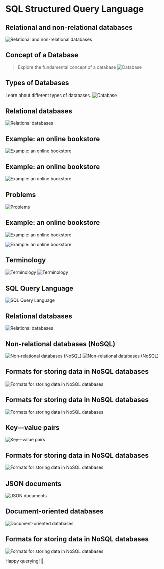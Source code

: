 # SQL Structured Query Language

## Relational and non-relational databases
![Relational and non-relational databases](../images/1.png)

## Concept of a Database
> Explore the fundamental concept of a database
![Database](../images/2.png)

## Types of Databases
Learn about different types of databases.
![Database](../images/3.png)

## Relational databases
![Relational databases](../images/4.png)

## Example: an online bookstore
![Example: an online bookstore](../images/5.png)

## Example: an online bookstore
![Example: an online bookstore](../images/5.png)

## Problems
![Problems](../images/6.png)

## Example: an online bookstore
![Example: an online bookstore](../images/7.png)

![Example: an online bookstore](../images/8.png)

## Terminology
![Terminology](../images/9.png)
![Terminology](../images/10.png)

## SQL Query Language
![SQL Query Language](../images/11.png)

## Relational databases
![Relational databases](../images/12.png)

## Non-relational databases (NoSQL)
![Non-relational databases (NoSQL)](../images/13.png)
![Non-relational databases (NoSQL)](../images/14.png)

## Formats for storing data in NoSQL databases
![Formats for storing data in NoSQL databases](../images/15.png)

## Formats for storing data in NoSQL databases
![Formats for storing data in NoSQL databases](../images/16.png)

## Key—value pairs
![Key—value pairs](../images/17.png)

## Formats for storing data in NoSQL databases
![Formats for storing data in NoSQL databases](../images/18.png)

## JSON documents
![JSON documents](../images/19.png)

## Document-oriented databases
![Document-oriented databases](../images/20.png)

## Formats for storing data in NoSQL databases
![Formats for storing data in NoSQL databases](../images/21.png)

Happy querying! 🚀
